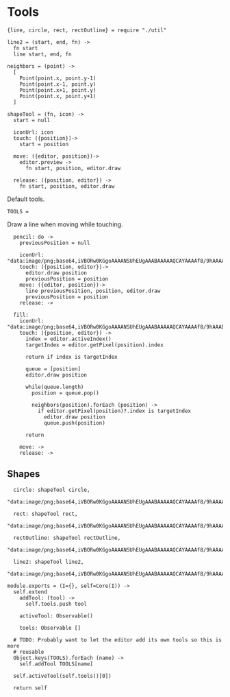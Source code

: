 Tools
=====

    {line, circle, rect, rectOutline} = require "./util"

    line2 = (start, end, fn) ->
      fn start
      line start, end, fn

    neighbors = (point) ->
      [
        Point(point.x, point.y-1)
        Point(point.x-1, point.y)
        Point(point.x+1, point.y)
        Point(point.x, point.y+1)
      ]

    shapeTool = (fn, icon) ->
      start = null

      iconUrl: icon
      touch: ({position})->
        start = position

      move: ({editor, position})->
        editor.preview ->
          fn start, position, editor.draw

      release: ({position, editor}) ->
        fn start, position, editor.draw

Default tools.

    TOOLS =

Draw a line when moving while touching.

      pencil: do ->
        previousPosition = null

        iconUrl: "data:image/png;base64,iVBORw0KGgoAAAANSUhEUgAAABAAAAAQCAYAAAAf8/9hAAAA5klEQVQ4T5VTuw2DMBB9LmkZg54ZGCDpHYkJYBBYATcUSKnSwAy0iDFoKR0fDgiMDc5JLvy59969OzPchzSesP3+sLFgySoMweMYou/xmWe81VKx5d0CyCQBoghoGgiV/JombwDNzjkwjsAw/A8gswwgBWm6VPdU7L4laPa6BsrSyX6oxTBQ7munO1v9LgCv2ldCWxcWgDV4EDjZbQq0dDKv65ytuxokKdtWO08AagkhTr2/BiD2otBv8hyMurCbPHNaTQ8OBjJScZFs9eChTKMwB8byT5ajkwIC8E22AvyY7j7ZJugLVIZ5EV8R1SQAAAAASUVORK5CYII="
        touch: ({position, editor})->
          editor.draw position
          previousPosition = position
        move: ({editor, position})->
          line previousPosition, position, editor.draw
          previousPosition = position
        release: ->

      fill:
        iconUrl: "data:image/png;base64,iVBORw0KGgoAAAANSUhEUgAAABAAAAAQCAYAAAAf8/9hAAABCklEQVQ4T52TPRKCMBCFX0pbj+HY0tJKY+UB8AqchCuYXofCRs9gy3ADW1rKmLeQTIBEZ0wTwu779idZhfQygUml3FIGikPb8ux5MUDM+S9AWAIjRrNNZYDLdov7MEiqx80G576PQqIAJ75NgJMFXPMc6vlcQZYAI842unq/YQ4HoKrGho1iqLqeQWadZuSyLKG1FmeWwMjY7QDCJlAIcQAj4iyDfr1kp4gggVgb9nsPUkXhs1gBJBpX1wFtC20BrpmSjS0pDbD1h8uJeQu+pKaJAmgfy5icQzH/sani9HgkAWLnLTAi0+YeiFmu+QXwEH5EHpAx7EFwld+GybVjOVTJdzBrYOKwGqoP9IV4EbRDWfEAAAAASUVORK5CYII="
        touch: ({position, editor}) ->
          index = editor.activeIndex()
          targetIndex = editor.getPixel(position).index

          return if index is targetIndex

          queue = [position]
          editor.draw position

          while(queue.length)
            position = queue.pop()

            neighbors(position).forEach (position) ->
              if editor.getPixel(position)?.index is targetIndex
                editor.draw position
                queue.push(position)

          return

        move: ->
        release: ->

Shapes
------

      circle: shapeTool circle,
        "data:image/png;base64,iVBORw0KGgoAAAANSUhEUgAAABAAAAAQCAYAAAAf8/9hAAAAVklEQVQ4T2NkwA7+YxFmxKYUXRCmEZtirHLICkEKsNqCZjOKOpgGYjXDzIKrp4oBpNqO4gqQC0YNgAQJqeFA3WjESBw48gdWdVTNC8gWk50bCbgeUxoAvXwcEQnwKSYAAAAASUVORK5CYII="

      rect: shapeTool rect,
        "data:image/png;base64,iVBORw0KGgoAAAANSUhEUgAAABAAAAAQCAYAAAAf8/9hAAAAK0lEQVQ4T2NkoBAwUqifYfAY8J9MrzDCvDBqAAPDMAgDMpMBwyBKymR7AQAp1wgR44q8HgAAAABJRU5ErkJggg=="

      rectOutline: shapeTool rectOutline,
        "data:image/png;base64,iVBORw0KGgoAAAANSUhEUgAAABAAAAAQCAYAAAAf8/9hAAAAN0lEQVQ4T2NkoBAwUqifgWoG/CfTJYwwF4AMINU1YD2jBgy7MCAnLcHTATmawXpITX0YFlFsAADRBBIRAZEL0wAAAABJRU5ErkJggg=="

      line2: shapeTool line2,
        "data:image/png;base64,iVBORw0KGgoAAAANSUhEUgAAABAAAAAQCAYAAAAf8/9hAAAAV0lEQVQ4T6XSyQ0AIAgEQOm/aIWHxoNzJTG+GASk9hnE+Z2P3FDMRBjZK0PI/fQyovVeQqzhpRFv+ikkWl+IRID8DRfJAC6SBUykAqhIFXgQBDgQFFjIAMAADxGQlO+iAAAAAElFTkSuQmCC"

    module.exports = (I={}, self=Core(I)) ->
      self.extend
        addTool: (tool) ->
          self.tools.push tool

        activeTool: Observable()

        tools: Observable []

      # TODO: Probably want to let the editor add its own tools so this is more
      # reusable
      Object.keys(TOOLS).forEach (name) ->
        self.addTool TOOLS[name]

      self.activeTool(self.tools()[0])

      return self
